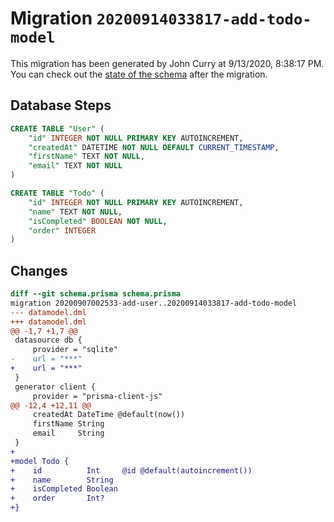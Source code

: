 # Migration `20200914033817-add-todo-model`

This migration has been generated by John Curry at 9/13/2020, 8:38:17 PM.
You can check out the [state of the schema](./schema.prisma) after the migration.

## Database Steps

```sql
CREATE TABLE "User" (
    "id" INTEGER NOT NULL PRIMARY KEY AUTOINCREMENT,
    "createdAt" DATETIME NOT NULL DEFAULT CURRENT_TIMESTAMP,
    "firstName" TEXT NOT NULL,
    "email" TEXT NOT NULL
)

CREATE TABLE "Todo" (
    "id" INTEGER NOT NULL PRIMARY KEY AUTOINCREMENT,
    "name" TEXT NOT NULL,
    "isCompleted" BOOLEAN NOT NULL,
    "order" INTEGER
)
```

## Changes

```diff
diff --git schema.prisma schema.prisma
migration 20200907002533-add-user..20200914033817-add-todo-model
--- datamodel.dml
+++ datamodel.dml
@@ -1,7 +1,7 @@
 datasource db {
     provider = "sqlite"
-    url = "***"
+    url = "***"
 }
 generator client {
     provider = "prisma-client-js"
@@ -12,4 +12,11 @@
     createdAt DateTime @default(now())
     firstName String
     email     String
 }
+
+model Todo {
+    id          Int     @id @default(autoincrement())
+    name        String
+    isCompleted Boolean
+    order       Int?
+}
```


